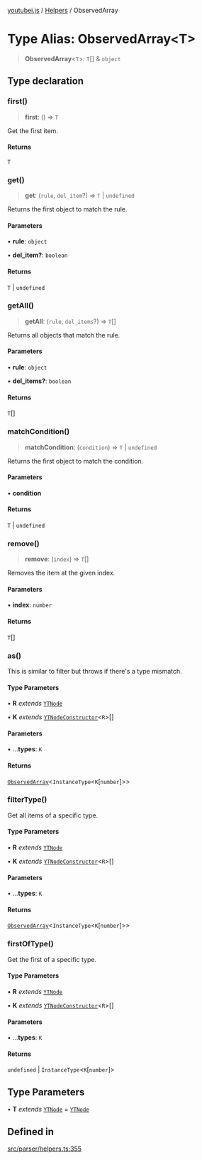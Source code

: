 [youtubei.js](../../../README.md) / [Helpers](../README.md) / ObservedArray

# Type Alias: ObservedArray\<T\>

> **ObservedArray**\<`T`\>: `T`[] & `object`

## Type declaration

### first()

> **first**: () => `T`

Get the first item.

#### Returns

`T`

### get()

> **get**: (`rule`, `del_item`?) => `T` \| `undefined`

Returns the first object to match the rule.

#### Parameters

• **rule**: `object`

• **del\_item?**: `boolean`

#### Returns

`T` \| `undefined`

### getAll()

> **getAll**: (`rule`, `del_items`?) => `T`[]

Returns all objects that match the rule.

#### Parameters

• **rule**: `object`

• **del\_items?**: `boolean`

#### Returns

`T`[]

### matchCondition()

> **matchCondition**: (`condition`) => `T` \| `undefined`

Returns the first object to match the condition.

#### Parameters

• **condition**

#### Returns

`T` \| `undefined`

### remove()

> **remove**: (`index`) => `T`[]

Removes the item at the given index.

#### Parameters

• **index**: `number`

#### Returns

`T`[]

### as()

This is similar to filter but throws if there's a type mismatch.

#### Type Parameters

• **R** *extends* [`YTNode`](../classes/YTNode.md)

• **K** *extends* [`YTNodeConstructor`](../interfaces/YTNodeConstructor.md)\<`R`\>[]

#### Parameters

• ...**types**: `K`

#### Returns

[`ObservedArray`](ObservedArray.md)\<`InstanceType`\<`K`\[`number`\]\>\>

### filterType()

Get all items of a specific type.

#### Type Parameters

• **R** *extends* [`YTNode`](../classes/YTNode.md)

• **K** *extends* [`YTNodeConstructor`](../interfaces/YTNodeConstructor.md)\<`R`\>[]

#### Parameters

• ...**types**: `K`

#### Returns

[`ObservedArray`](ObservedArray.md)\<`InstanceType`\<`K`\[`number`\]\>\>

### firstOfType()

Get the first of a specific type.

#### Type Parameters

• **R** *extends* [`YTNode`](../classes/YTNode.md)

• **K** *extends* [`YTNodeConstructor`](../interfaces/YTNodeConstructor.md)\<`R`\>[]

#### Parameters

• ...**types**: `K`

#### Returns

`undefined` \| `InstanceType`\<`K`\[`number`\]\>

## Type Parameters

• **T** *extends* [`YTNode`](../classes/YTNode.md) = [`YTNode`](../classes/YTNode.md)

## Defined in

[src/parser/helpers.ts:355](https://github.com/LuanRT/YouTube.js/blob/eb21af33db708f0355f4fb15881f5d4fabc7b06c/src/parser/helpers.ts#L355)
